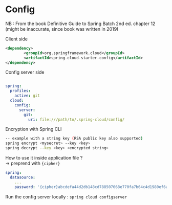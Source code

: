 # Config

NB : From the book Definitive Guide to Spring Batch 2nd ed. chapter 12 (might be inaccurate, since book was written in 2019)

Client side

```xml
<dependency>
        <groupId>org.springframework.cloud</groupId>
        <artifactId>spring-cloud-starter-config</artifactId>
</dependency>
```

Config server side

```yml

spring:
  profiles:
    active: git
  cloud:
    config:
      server:
        git:
          uri: file:///path/to/.spring-cloud/config/

```

Encryption with Spring CLI

```sh
-- example with a string key (RSA public key also supported)
spring encrypt <mysecret> --key <key>
spring decrypt --key <key> <encrypted string>
```

How to use it inside application file ? \
-> preprend with `{cipher}`

```yml
spring:
  datasource:
    ...
    password: '{cipher}abcdefa44d2db148cd788507068e770fa7b64c4d1980ef6ab86cdefabc118def'
```

Run the config server locally : `spring cloud configserver`
